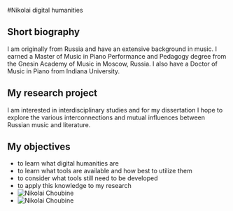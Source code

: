 #Nikolai digital humanities

## Short biography

I am originally from Russia and have an extensive background in music. I earned a Master of Music in Piano Performance and Pedagogy degree from the Gnesin Academy of Music in Moscow, Russia. I also have a Doctor of Music in Piano from Indiana University.

## My research project

I am interested in interdisciplinary studies and for my dissertation I hope to explore the various interconnections and mutual influences between Russian music and literature.

## My objectives

* to learn what digital humanities are
* to learn what tools are available and how best to utilize them
* to consider what tools still need to be developed
* to apply this knowledge to my research
* ![Nikolai Choubine](https://scontent.fyhu1-1.fna.fbcdn.net/v/t1.0-1/c50.50.621.621/s320x320/46983_10152674052415478_1893140747_n.jpg?oh=cc20fd8c27c430aacb65e35106f7a97c&oe=5A46D21C)
* ![Nikolai Choubine](file:///Users/electron/Desktop/46983_10152674052415478_1893140747_n.jpg)
